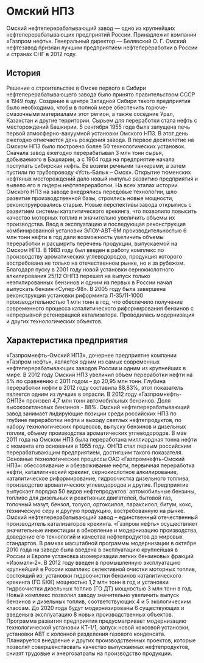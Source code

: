 # Омский НПЗ

Омский нефтеперерабатывающий завод — одно из крупнейших нефтеперерабатывающих предприятий России. Принадлежит компании «Газпром нефть». Генеральный директор — Белявский О. Г. Омский нефтезавод признан лучшим предприятием нефтепереработки в России и странах СНГ в 2012 году.

## История

Решение о строительстве в Омске первого в Сибири нефтеперерабатывающего завода было принято правительством СССР в 1949 году. Создание в центре Западной Сибири такого предприятия было необходимо, чтобы в полной мере обеспечить горюче-смазочными материалами этот регион, а также соседние Урал, Казахстан и другие территории. Сырьем для переработки стала нефть с месторождений Башкирии.
5 сентября 1955 года была запущена печь первой атмосферно-вакуумной установки Омского НПЗ. В этот день ежегодно отмечается день рождения завода.
В первое десятилетие на Омском НПЗ было построено более 50 технологических установок. Сначала завод ежегодно перерабатывал 3 млн тонн сырья, добываемого в Башкирии, а с 1964 года на предприятие начала поступать сибирская нефть. Ее возили речными танкерами, а затем пустили по трубопроводу «Усть-Балык – Омск». Открытие тюменских нефтяных месторождений дало новый импульс развитию предприятия и вывело его в лидеры нефтепереработки.
На всех этапах истории Омского НПЗ на заводе внедрялись передовые технологии, шло развитие производственной базы, строились новые мощности, реконструировались старые. Новые перспективы завода открылись с развитием системы каталитического крекинга, что позволило повысить качество моторных топлив и значительно увеличить объемы их производства. Ввод в эксплуатацию и последующая реконструкция комбинированной установки ЭЛОУ-АВТ-6М производительностью 6 млн тонн нефти в год дали возможность увеличить объемы переработки и расширить перечень продукции, выпускаемой на Омском НПЗ.
В 1983 году был введен в работу комплекс по производству ароматических углеводородов, продукция которого востребована не только на отечественном рынке, но и за рубежом. Благодаря пуску в 2001 году новой установки сернокислотного алкилирования 25/12 ОНПЗ перешел на выпуск только неэтилированных бензинов и одним из первых в России начал выпускать бензин «Супер-98». В 2005 году была завершена реконструкция установки риформинга Л-35/11-1000 производительностью 1 млн тонн в год, что обеспечило получение современного процесса каталитического риформирования бензинов с непрерывной регенерацией катализатора. Проводилась модернизация и других технологических объектов.

## Характеристика предприятия

«Газпромнефть-Омский НПЗ», дочернее предприятие компании «Газпром нефть», является одним из самых современных нефтеперерабатывающих заводов России и одним из крупнейших в мире. В 2012 году Омский НПЗ увеличил объем переработки нефти на 5% по сравнению с 2011 годом – до 20,95 млн тонн. Глубина переработки нефти в 2012 году составила 88,83%, этот показатель является одним из лучших в отрасли. В 2012 году «Газпромнефть-ОНПЗ» произвел 4,7 млн тонн автомобильных бензинов. Доля высокооктановых бензинов - 88%.
Омский нефтеперерабатывающий завод занимает лидирующие позиции среди российских НПЗ по глубине переработки нефти и выходу светлых нефтепродуктов, по набору технологических процессов, выпуску бензинов и дизельных топлив, объему производства ароматических углеводородов.
В мае 2011 года на Омском НПЗ была переработана миллиардная тонна нефти с момента его основания в 1955 году. ОНПЗ стал первым российским перерабатывающим предприятием, достигшим такого показателя.
Основные технологические процессы ОАО «Газпромнефть-Омский НПЗ»: обессоливание и обезвоживание нефти, первичная переработка нефти, каталитический крекинг, сернокислотное алкилирование, каталитическое риформирование, гидроочистка дизельного топлива, производство ароматических углеводородов и другие.
Предприятие выпускает порядка 50 видов нефтепродуктов: автомобильные бензины, топливо для дизельных и реактивных двигателей, бытовой газ, топочный мазут, бензол, толуол, ортоксилол, параксилол, битум, кокс, техническую серу и другую продукцию, востребованную на рынке. Омский нефтеперерабатывающий завод – единственный отечественный производитель катализаторов крекинга.
«Газпром нефть» осуществляет значительные инвестиции в обновление и модернизацию производства, доведение его технологий и качества нефтепродуктов до мировых стандартов. В рамках масштабной программы модернизации в октябре 2010 года на заводе была введена в эксплуатацию крупнейшая в России и Европе установка изомеризации легких бензиновых фракций «Изомалк-2».
В 2012 году введен в промышленную эксплуатацию крупнейший в России комплекс селективной очистки моторных топлив, состоящий из: установки гидроочистки бензинов каталитического крекинга (ГО БКК) мощностью 1,2 млн тонн в год и установки гидроочистки дизельных топлив (ГО ДТ) мощностью 3 млн тонн в год. Новый комплекс позволил заводу значительно увеличить выпуск бензинов и дизельных топлив, соответствующих 4 и 5 экологическим классам. 
До 2020 года будут модернизированы 6 существующих и введены в эксплуатацию 8 новых производственных объектов. Программа развития предприятия предусматривает модернизацию технологической установки КТ-1/1, запуск новой коксовой установки, установки АВТ с колонной разделения газового конденсата. Планируется внедрение и других производственных проектов, которые позволят совершенствовать качество выпускаемых нефтепродуктов, снизят трудовые и энергозатраты на производство продукции.
